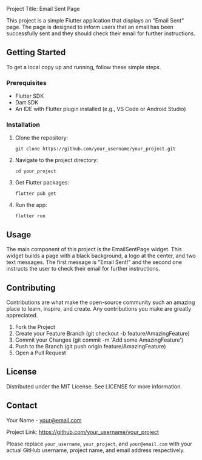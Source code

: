 Project Title: Email Sent Page

This project is a simple Flutter application that displays an "Email Sent" page. The page is designed to inform users that an email has been successfully sent and they should check their email for further instructions.

## Getting Started

To get a local copy up and running, follow these simple steps.

### Prerequisites

- Flutter SDK
- Dart SDK
- An IDE with Flutter plugin installed (e.g., VS Code or Android Studio)

### Installation

1. Clone the repository:
    ```
    git clone https://github.com/your_username/your_project.git
    ```

2. Navigate to the project directory:
    ```
    cd your_project
    ```

3. Get Flutter packages:
    ```
    flutter pub get
    ```

4. Run the app:
    ```
    flutter run
    ```

## Usage

The main component of this project is the EmailSentPage widget. This widget builds a page with a black background, a logo at the center, and two text messages. The first message is "Email Sent!" and the second one instructs the user to check their email for further instructions.

## Contributing

Contributions are what make the open-source community such an amazing place to learn, inspire, and create. Any contributions you make are greatly appreciated.

1. Fork the Project
2. Create your Feature Branch (git checkout -b feature/AmazingFeature)
3. Commit your Changes (git commit -m 'Add some AmazingFeature')
4. Push to the Branch (git push origin feature/AmazingFeature)
5. Open a Pull Request

## License

Distributed under the MIT License. See LICENSE for more information.

## Contact

Your Name - your@email.com

Project Link: https://github.com/your_username/your_project

Please replace `your_username`, `your_project`, and `your@email.com` with your actual GitHub username, project name, and email address respectively.